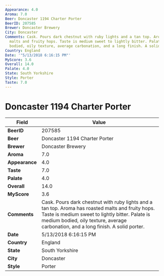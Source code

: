 ```yaml
---
Appearance: 4.0
Aroma: 7.0
Beer: Doncaster 1194 Charter Porter
BeerID: 207585
Brewer: Doncaster Brewery
City: Doncaster
Comments: Cask. Pours dark chestnut with ruby lights and a tan top. Aroma has roasted
  malts and fruity hops. Taste is medium sweet to lightly bitter. Palate is medium
  bodied, oily texture, average carbonation, and a long finish. A solid porter.
Country: England
Date: '"5/13/2018 6:16:15 PM"'
MyScore: 3.6
Overall: 14.0
Palate: 4.0
State: South Yorkshire
Style: Porter
Taste: 7.0
---
```


# Doncaster 1194 Charter Porter

| Field         | Value |
|---------------|-------|
| **BeerID** | 207585 |
| **Beer** | Doncaster 1194 Charter Porter |
| **Brewer** | Doncaster Brewery |
| **Aroma** | 7.0 |
| **Appearance** | 4.0 |
| **Taste** | 7.0 |
| **Palate** | 4.0 |
| **Overall** | 14.0 |
| **MyScore** | 3.6 |
| **Comments** | Cask. Pours dark chestnut with ruby lights and a tan top. Aroma has roasted malts and fruity hops. Taste is medium sweet to lightly bitter. Palate is medium bodied, oily texture, average carbonation, and a long finish. A solid porter. |
| **Date** | 5/13/2018 6:16:15 PM |
| **Country** | England |
| **State** | South Yorkshire |
| **City** | Doncaster |
| **Style** | Porter |
